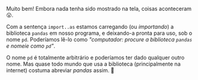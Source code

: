 Muito bem! Embora nada tenha sido mostrado na tela, coisas aconteceram 😮.


Com a sentença `import..as` estamos carregando (ou _importando_) a biblioteca `pandas` em nosso programa, e deixando-a pronta para uso, sob o nome `pd`. Poderíamos lê-lo como _"computador: procure a biblioteca `pandas` e nomeie como `pd`"_.

O nome `pd` é totalmente arbitrário e poderíamos ter dado qualquer outro nome. Mas quase todo mundo que usa a biblioteca (principalmente na internet) costuma abreviar _pandas_ assim. 🤷
